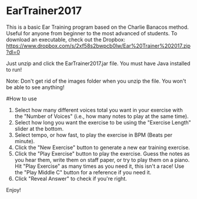 # EarTrainer2017
This is a basic Ear Training program based on the Charlie Banacos method.
Useful for anyone from beginner to the most advanced of students.
To download an executable, check out the Dropbox: 
https://www.dropbox.com/s/2xf58s2bwpcb0lw/Ear%20Trainer%202017.zip?dl=0

Just unzip and click the EarTrainer2017.jar file. You must have Java installed to run!

Note: Don't get rid of the images folder when you unzip the file. You won't be able to see anything!

#How to use
1. Select how many different voices total you want in your exercise with the "Number of Voices" (i.e., how many notes to play at the same time).
2. Select how long you want the exercise to be using the "Exercise Length" slider at the bottom.
3. Select tempo, or how fast, to play the exercise in BPM (Beats per minute).
4. Click the "New Exercise" button to generate a new ear training exercise.
5. Click the "Play Exercise" button to play the exercise. Guess the notes as you hear them, write them on staff paper, or try to play them on a piano. Hit "Play Exercise" as many times as you need it, this isn't a race! Use the "Play Middle C" button for a reference if you need it.
6. Click "Reveal Answer" to check if you're right.

Enjoy!